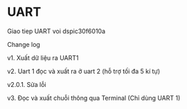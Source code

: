 # UART
Giao tiep UART voi dspic30f6010a

Change log

v1. Xuất dữ liệu ra UART1

v2. Uart 1 đọc và xuất ra ở uart 2 (hỗ trợ tối đa 5 kí tự)

v2.0.1. Sửa lỗi

v3. Đọc và xuất chuỗi thông qua Terminal (Chỉ dùng UART 1)
